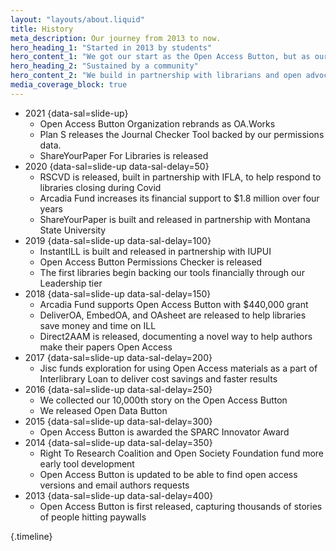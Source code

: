 ```yaml
---
layout: "layouts/about.liquid"
title: History
meta_description: Our journey from 2013 to now.
hero_heading_1: "Started in 2013 by students"
hero_content_1: "We got our start as the Open Access Button, but as our tools grew, so did we. OA.Works is now the home of our tools."
hero_heading_2: "Sustained by a community"
hero_content_2: "We build in partnership with librarians and open advocates striving for a just and kind world. We’ve been fortunate to have the backing of generous funders."
media_coverage_block: true
---
```


* 2021 {data-sal=slide-up}
  - Open Access Button Organization rebrands as OA.Works
  - Plan S releases the Journal Checker Tool backed by our permissions data.
  - ShareYourPaper For Libraries is released
* 2020 {data-sal=slide-up data-sal-delay=50}
  - RSCVD is released, built in partnership with IFLA, to help respond to libraries closing during Covid
  - Arcadia Fund increases its financial support to $1.8 million over four years
  - ShareYourPaper is built and released in partnership with Montana State University
* 2019 {data-sal=slide-up data-sal-delay=100}
  - InstantILL is built and released in partnership with IUPUI
  - Open Access Button Permissions Checker is released
  - The first libraries begin backing our tools financially through our Leadership tier
* 2018 {data-sal=slide-up data-sal-delay=150}
  - Arcadia Fund supports Open Access Button with $440,000 grant
  - DeliverOA, EmbedOA, and OAsheet are released to help libraries save money and time on ILL
  - Direct2AAM is released, documenting a novel way to help authors make their papers Open Access
* 2017 {data-sal=slide-up data-sal-delay=200}
  - Jisc funds exploration for using Open Access materials as a part of Interlibrary Loan to deliver cost savings and faster results
* 2016 {data-sal=slide-up data-sal-delay=250}  
  - We collected our 10,000th story on the Open Access Button
  - We released Open Data Button
* 2015 {data-sal=slide-up data-sal-delay=300}
  - Open Access Button is awarded the SPARC Innovator Award
* 2014 {data-sal=slide-up data-sal-delay=350}
  - Right To Research Coalition and Open Society Foundation fund more early tool development
  - Open Access Button is updated to be able to find open access versions and email authors requests
* 2013 {data-sal=slide-up data-sal-delay=400}
  - Open Access Button is first released, capturing thousands of stories of people hitting paywalls

{.timeline}
